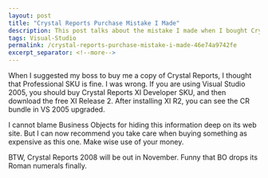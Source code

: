 ```yaml
---
layout: post
title: "Crystal Reports Purchase Mistake I Made"
description: This post talks about the mistake I made when I bought Crystal Reports.
tags: Visual-Studio
permalink: /crystal-reports-purchase-mistake-i-made-46e74a9742fe
excerpt_separator: <!--more-->
---
```

When I suggested my boss to buy me a copy of Crystal Reports, I thought that Professional SKU is fine. I was wrong. If you are using Visual Studio 2005, you should buy Crystal Reports XI Developer SKU, and then download the free XI Release 2. After installing XI R2, you can see the CR bundle in VS 2005 upgraded.

I cannot blame Business Objects for hiding this information deep on its web site. But I can now recommend you take care when buying something as expensive as this one. Make wise use of your money.

BTW, Crystal Reports 2008 will be out in November. Funny that BO drops its Roman numerals finally.
<!--more-->
